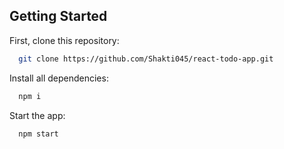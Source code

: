 ## Getting Started

First, clone this repository:

```bash
  git clone https://github.com/Shakti045/react-todo-app.git
```

Install all dependencies:

```bash
  npm i
```

Start the app:

```bash
  npm start
```



